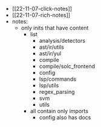 - [[22-11-07-click-notes]]
- [[22-11-07-rich-notes]]
- notes:
	- only inits that have content
		- list
			- analysis/detectors
			- ast/ir/utils
			- ast/ir/yul
			- compile
			- compile/solc_frontend
			- config
			- lsp/commands
			- lsp/utils
			- regex_parsing
			- svm
			- utils
		- all contain only imports
			- config also has docs